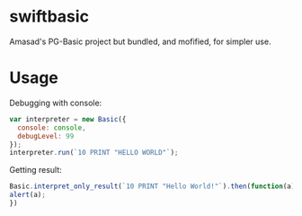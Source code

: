 # swiftbasic
Amasad's PG-Basic project but bundled, and mofified, for simpler use.
# Usage
Debugging with console:
```javascript
var interpreter = new Basic({
  console: console,
  debugLevel: 99
});
interpreter.run(`10 PRINT "HELLO WORLD"`);
```
Getting result:
```javascript
Basic.interpret_only_result(`10 PRINT "Hello World!"`).then(function(a){
alert(a);
})
```
